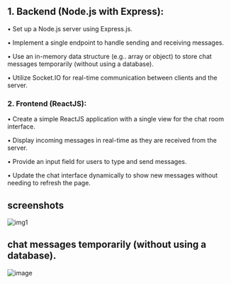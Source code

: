 ## 1. Backend (Node.js with Express):

• Set up a Node.js server using Express.js.

• Implement a single endpoint to handle sending and receiving messages.

• Use an in-memory data structure (e.g.. array or object) to store chat messages temporarily (without using a database).

• Utilize Socket.IO for real-time communication between clients and the server.

### 2. Frontend (ReactJS):

• Create a simple ReactJS application with a single view for the chat room interface.

• Display incoming messages in real-time as they are received from the server.

• Provide an input field for users to type and send messages.

• Update the chat interface dynamically to show new messages without needing to refresh the page.

## screenshots

![img1](https://github.com/sintu009/chat-app-socketIo/assets/98889943/aa01788a-b1a0-4783-91a7-c3259bc1c62e)


## chat messages temporarily (without using a database).

![image](https://github.com/sintu009/chat-app-socketIo/assets/98889943/ece269c4-66d0-4538-8d95-6f2ec403e2ed)



